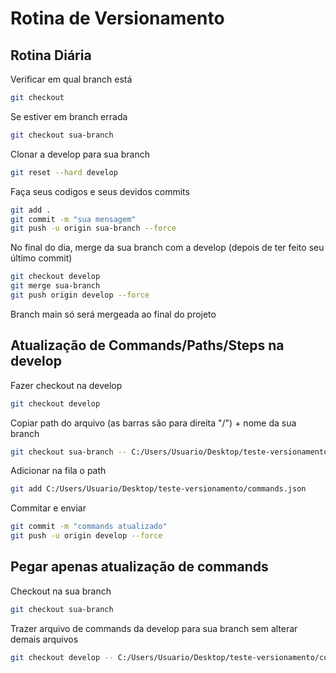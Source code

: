 # Rotina de Versionamento

## Rotina Diária

Verificar em qual branch está

```bash
git checkout
```

Se estiver em branch errada

```bash
git checkout sua-branch
```

Clonar a develop para sua branch

```bash
git reset --hard develop
```

Faça seus codigos e seus devidos commits

```bash
git add .
git commit -m "sua mensagem"
git push -u origin sua-branch --force
```

No final do dia, merge da sua branch com a develop (depois de ter feito seu último commit)

```bash
git checkout develop
git merge sua-branch
git push origin develop --force
```

Branch main só será mergeada ao final do projeto


## Atualização de Commands/Paths/Steps na develop

Fazer checkout na develop

```bash
git checkout develop
```

Copiar path do arquivo (as barras são para direita "/") + nome da sua branch

```bash
git checkout sua-branch -- C:/Users/Usuario/Desktop/teste-versionamento/commands.json
```

Adicionar na fila o path

```bash
git add C:/Users/Usuario/Desktop/teste-versionamento/commands.json
```

Commitar e enviar

```bash
git commit -m "commands atualizado"
git push -u origin develop --force
```

## Pegar apenas atualização de commands

Checkout na sua branch

```bash
git checkout sua-branch
```

Trazer arquivo de commands da develop para sua branch sem alterar demais arquivos

```bash
git checkout develop -- C:/Users/Usuario/Desktop/teste-versionamento/commands.json
```

